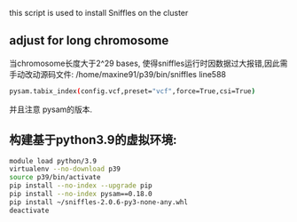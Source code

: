 this script is used to install Sniffles on the cluster

## adjust for long chromosome
当chromosome长度大于2^29 bases, 使得sniffles运行时因数据过大报错,因此需手动改动源码文件: /home/maxine91/p39/bin/sniffles line588 
```bash
pysam.tabix_index(config.vcf,preset="vcf",force=True,csi=True)
```
并且注意 pysam的版本.


## 构建基于python3.9的虚拟环境:
```bash
module load python/3.9
virtualenv --no-download p39
source p39/bin/activate
pip install --no-index --upgrade pip
pip install --no-index pysam==0.18.0
pip install ~/sniffles-2.0.6-py3-none-any.whl
deactivate
```
